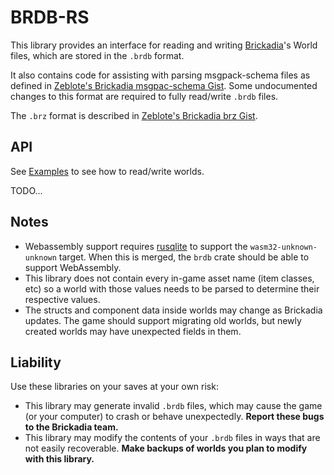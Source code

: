 # BRDB-RS

This library provides an interface for reading and writing [Brickadia](https://brickadia.com/)'s World files, which are stored in the `.brdb` format.

It also contains code for assisting with parsing msgpack-schema files as defined in [Zeblote's Brickadia msgpac-schema Gist](https://gist.github.com/Zeblote/053d54cc820df3bccad57df676202895). Some undocumented changes to this format are required to fully read/write `.brdb` files.

The `.brz` format is described in [Zeblote's Brickadia brz Gist](https://gist.github.com/Zeblote/0fc682b9df1a3e82942b613ab70d8a04).

## API

See [Examples](./examples/) to see how to read/write worlds.

TODO...

## Notes

- Webassembly support requires [rusqlite](https://github.com/rusqlite/rusqlite/pull/1643) to support the `wasm32-unknown-unknown` target. When this is merged, the `brdb` crate should be able to support WebAssembly.
- This library does not contain every in-game asset name (item classes, etc) so a world with those values needs to be parsed to determine their respective values.
- The structs and component data inside worlds may change as Brickadia updates. The game should support migrating old worlds, but newly created worlds may have unexpected fields in them.

## Liability

Use these libraries on your saves at your own risk:

- This library may generate invalid `.brdb` files, which may cause the game (or your computer) to crash or behave unexpectedly. **Report these bugs to the Brickadia team.**
- This library may modify the contents of your `.brdb` files in ways that are not easily recoverable. **Make backups of worlds you plan to modify with this library.**